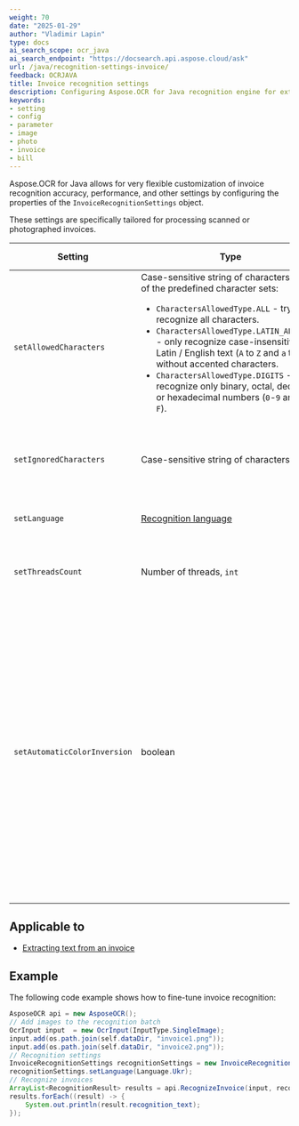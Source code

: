 ```yaml
---
weight: 70
date: "2025-01-29"
author: "Vladimir Lapin"
type: docs
ai_search_scope: ocr_java
ai_search_endpoint: "https://docsearch.api.aspose.cloud/ask"
url: /java/recognition-settings-invoice/
feedback: OCRJAVA
title: Invoice recognition settings
description: Configuring Aspose.OCR for Java recognition engine for extracting text from invoice images.
keywords:
- setting
- config
- parameter
- image
- photo
- invoice
- bill
---
```


Aspose.OCR for Java allows for very flexible customization of invoice recognition accuracy, performance, and other settings by configuring the properties of the `InvoiceRecognitionSettings` object.

These settings are specifically tailored for processing scanned or photographed invoices.

Setting | Type | Default value | Description
------- | ---- | ------------- | -----------
`setAllowedCharacters` | Case-sensitive string of characters or one of the predefined character sets:<ul><li>`CharactersAllowedType.ALL` - try to recognize all characters.</li><li>`CharactersAllowedType.LATIN_ALPHABET` - only recognize case-insensitive Latin / English text (`A` to `Z` and `a` to `z`), without accented characters.</li><li>`CharactersAllowedType.DIGITS` - recognize only binary, octal, decimal, or hexadecimal numbers (`0`-`9` and `A` to `F`).</li></ul> | All characters from the [selected recognition language](/ocr/java/languages/). | The [whitelist](/ocr/java/characters-whitelist/#predefined-character-sets) of characters Aspose.OCR engine will look for.
`setIgnoredCharacters` | Case-sensitive string of characters | All characters are recognized | A [blacklist](/ocr/java/characters-blacklist/) of characters that are ignored during recognition.
`setLanguage` | [Recognition language](/ocr/java/languages/) | Latin characters without diacritics | Specify a [language](/ocr/java/languages/) for recognition.
`setThreadsCount` | Number of threads, `int` | Automatic | The number of [CPU threads](/ocr/java/multithreading/) used for recognition.
`setAutomaticColorInversion` | boolean | `true` | Set the method parameter to `true` automatically detect white text on a dark/black background and use a special OCR algorithm to improve invoice recognition accuracy. Call this method with the parameter set to “false” to explicitly disable inverted text detection to save resources.

## Applicable to

- [Extracting text from an invoice](/ocr/java/recognition/invoice/)

## Example

The following code example shows how to fine-tune invoice recognition:

```java
AsposeOCR api = new AsposeOCR();
// Add images to the recognition batch
OcrInput input  = new OcrInput(InputType.SingleImage);
input.add(os.path.join(self.dataDir, "invoice1.png"));
input.add(os.path.join(self.dataDir, "invoice2.png"));
// Recognition settings
InvoiceRecognitionSettings recognitionSettings = new InvoiceRecognitionSettings();
recognitionSettings.setLanguage(Language.Ukr);
// Recognize invoices
ArrayList<RecognitionResult> results = api.RecognizeInvoice(input, recognitionSettings);
results.forEach((result) -> {
	System.out.println(result.recognition_text);
});
```
